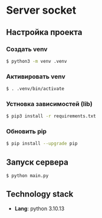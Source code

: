 # Server socket

## Настройка проекта
### Создать venv
```bash
$ python3 -m venv .venv
```
### Активировать venv
```bash
$ . .venv/bin/activate
```
### Устновка зависимостей (lib)
```bash
$ pip3 install -r requirements.txt
```
### Обновить pip
```bash
$ pip install --upgrade pip
```

## Запуск сервера
```bash
$ python main.py
```

## Technology stack
- **Lang**: python 3.10.13
